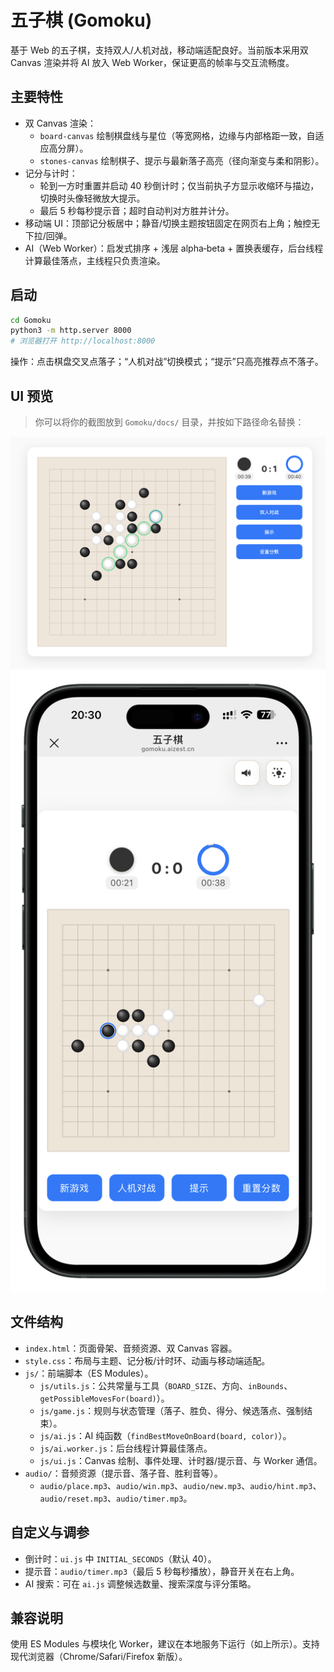 # 五子棋 (Gomoku)

基于 Web 的五子棋，支持双人/人机对战，移动端适配良好。当前版本采用双 Canvas 渲染并将 AI 放入 Web Worker，保证更高的帧率与交互流畅度。

## 主要特性
- 双 Canvas 渲染：
  - `board-canvas` 绘制棋盘线与星位（等宽网格，边缘与内部格距一致，自适应高分屏）。
  - `stones-canvas` 绘制棋子、提示与最新落子高亮（径向渐变与柔和阴影）。
- 记分与计时：
  - 轮到一方时重置并启动 40 秒倒计时；仅当前执子方显示收缩环与描边，切换时头像轻微放大提示。
  - 最后 5 秒每秒提示音；超时自动判对方胜并计分。
- 移动端 UI：顶部记分板居中；静音/切换主题按钮固定在网页右上角；触控无下拉/回弹。
- AI（Web Worker）：启发式排序 + 浅层 alpha‑beta + 置换表缓存，后台线程计算最佳落点，主线程只负责渲染。

## 启动
```bash
cd Gomoku
python3 -m http.server 8000
# 浏览器打开 http://localhost:8000
```

操作：点击棋盘交叉点落子；“人机对战”切换模式；“提示”只高亮推荐点不落子。

## UI 预览
> 你可以将你的截图放到 `Gomoku/docs/` 目录，并按如下路径命名替换：

![桌面端](docs/screenshot-desktop.png)
![移动端](docs/screenshot-mobile.png)

## 文件结构
- `index.html`：页面骨架、音频资源、双 Canvas 容器。
- `style.css`：布局与主题、记分板/计时环、动画与移动端适配。
- `js/`：前端脚本（ES Modules）。
  - `js/utils.js`：公共常量与工具（`BOARD_SIZE`、方向、`inBounds`、`getPossibleMovesFor(board)`）。
  - `js/game.js`：规则与状态管理（落子、胜负、得分、候选落点、强制结束）。
  - `js/ai.js`：AI 纯函数（`findBestMoveOnBoard(board, color)`）。
  - `js/ai.worker.js`：后台线程计算最佳落点。
  - `js/ui.js`：Canvas 绘制、事件处理、计时器/提示音、与 Worker 通信。
- `audio/`：音频资源（提示音、落子音、胜利音等）。
  - `audio/place.mp3`、`audio/win.mp3`、`audio/new.mp3`、`audio/hint.mp3`、`audio/reset.mp3`、`audio/timer.mp3`。

## 自定义与调参
- 倒计时：`ui.js` 中 `INITIAL_SECONDS`（默认 40）。
- 提示音：`audio/timer.mp3`（最后 5 秒每秒播放），静音开关在右上角。
- AI 搜索：可在 `ai.js` 调整候选数量、搜索深度与评分策略。

## 兼容说明
使用 ES Modules 与模块化 Worker，建议在本地服务下运行（如上所示）。支持现代浏览器（Chrome/Safari/Firefox 新版）。
